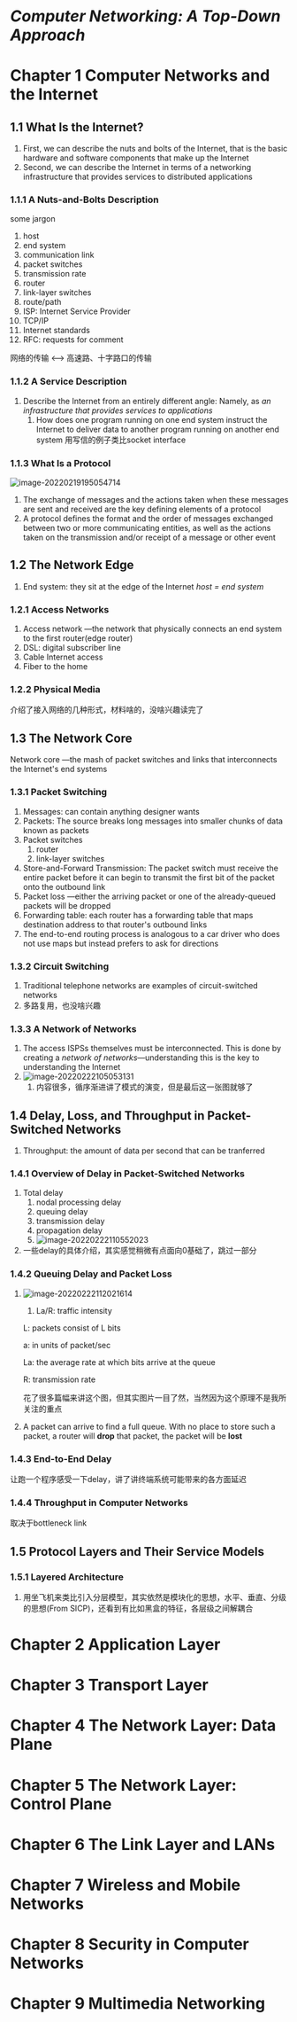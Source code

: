 # *Computer Networking: A Top-Down Approach*

# Chapter 1 Computer Networks and the Internet

## 1.1 What  Is the Internet?

1. First, we can describe the nuts and bolts of the Internet, that is the basic hardware and software components that make up the Internet
2. Second, we can describe the Internet in terms of a networking infrastructure that provides services to distributed applications

### 1.1.1 A Nuts-and-Bolts Description

some jargon

1. host
2. end system
3. communication link
4. packet switches
5. transmission rate
6. router
7. link-layer switches
8. route/path
9. ISP: Internet Service Provider
10. TCP/IP
11. Internet standards
12. RFC: requests for comment

网络的传输  <--> 高速路、十字路口的传输

### 1.1.2 A Service Description

1. Describe the Internet from an entirely different angle: Namely, as *an infrastructure that provides services to applications*
   1. How does one program running on one end system instruct the Internet to deliver data to another program running on another end system 用写信的例子类比socket interface

### 1.1.3 What Is a Protocol

![image-20220219195054714](https://gitee.com/iceRabbit1999/forimage/raw/master/blog/cn-protocol.png)

1. The exchange of messages and the actions taken when these  messages are sent and received are the key defining elements of a protocol
2. A protocol defines the format and the order of messages exchanged between two or more communicating entities, as well as the actions taken on the transmission and/or receipt of a message or other event

## 1.2 The Network Edge

1. End system: they sit at the edge of the Internet  *host = end system*

### 1.2.1 Access Networks

1. Access network —the network that physically connects an end system to the first router(edge router)
2. DSL: digital subscriber line
3. Cable Internet access
4. Fiber to the home

### 1.2.2 Physical Media

介绍了接入网络的几种形式，材料啥的，没啥兴趣读完了

## 1.3 The Network Core

Network core —the mash of packet switches and links that interconnects the Internet's end systems

### 1.3.1 Packet Switching

1. Messages: can contain anything designer wants
2. Packets: The source breaks long messages into smaller chunks of data known as packets
3. Packet switches
   1. router
   2. link-layer switches
4. Store-and-Forward Transmission: The packet switch must receive the entire packet before it can begin to transmit the first bit of the packet onto the outbound link
5. Packet loss —either the arriving packet or one of the already-queued packets will be dropped
6. Forwarding table: each router has a forwarding table that maps destination address to that router's outbound links
7. The end-to-end routing process is analogous to a car driver who does not use maps but instead prefers to ask for directions

### 1.3.2 Circuit Switching

1. Traditional telephone networks are examples of circuit-switched networks
2. 多路复用，也没啥兴趣

### 1.3.3 A Network of Networks

1. The access ISPSs themselves must be interconnected. This is done by creating a *network of networks*—understanding this is the key to understanding the Internet
2. ![image-20220222105053131](https://gitee.com/iceRabbit1999/forimage/raw/master/blog/cn-interconnection-of-isps.png)
   1. 内容很多，循序渐进讲了模式的演变，但是最后这一张图就够了

## 1.4 Delay, Loss, and Throughput in Packet-Switched Networks

1. Throughput: the amount of data per second that can be tranferred

### 1.4.1 Overview of Delay in Packet-Switched Networks

1. Total delay
   1. nodal processing delay
   2. queuing delay
   3. transmission delay
   4. propagation delay
   5. ![image-20220222110552023](https://gitee.com/iceRabbit1999/forimage/raw/master/blog/cn-nodal-delay-at-routera.png)
2. 一些delay的具体介绍，其实感觉稍微有点面向0基础了，跳过一部分

### 1.4.2 Queuing Delay and Packet Loss

1. ![image-20220222112021614](https://gitee.com/iceRabbit1999/forimage/raw/master/blog/cn-queuing-delay-la-r.png)

   1. La/R: traffic intensity

   L: packets consist of L bits

   a: in units of packet/sec

   La:  the average rate at which bits arrive at the queue

   R: transmission rate

   花了很多篇幅来讲这个图，但其实图片一目了然，当然因为这个原理不是我所关注的重点

   

2. A packet can arrive to find a full queue. With no place to store such a packet, a router will **drop** that packet, the packet will be **lost**

### 1.4.3 End-to-End Delay

让跑一个程序感受一下delay，讲了讲终端系统可能带来的各方面延迟

### 1.4.4 Throughput in Computer Networks

取决于bottleneck link

## 1.5 Protocol Layers and Their Service Models

### 1.5.1 Layered Architecture

1. 用坐飞机来类比引入分层模型，其实依然是模块化的思想，水平、垂直、分级的思想(From SICP)，还看到有比如黑盒的特征，各层级之间解耦合



 





# Chapter 2 Application Layer

# Chapter 3 Transport Layer

# Chapter 4 The Network Layer: Data Plane

# Chapter 5  The Network Layer: Control Plane

# Chapter 6 The Link Layer and LANs

# Chapter 7 Wireless and Mobile Networks

# Chapter 8 Security in Computer Networks

# Chapter 9 Multimedia Networking



